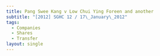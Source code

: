 ```yaml
---
title: Pang Swee Kang v Low Chui Ying Foreen and another
subtitle: "[2012] SGHC 12 / 17\_January\_2012"
tags:
  - Companies
  - Shares
  - Transfer
layout: single
---
```


